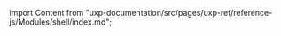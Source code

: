 
import Content from "uxp-documentation/src/pages/uxp-ref/reference-js/Modules/shell/index.md";

<Content query="product=photoshop"/>
